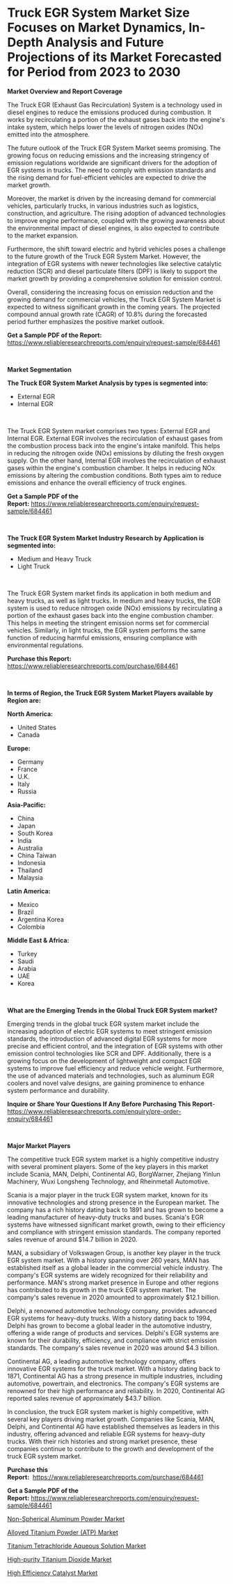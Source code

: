 <p><h1>Truck EGR System Market Size Focuses on Market Dynamics, In-Depth Analysis and Future Projections of its Market Forecasted for Period from 2023 to 2030</h1></p><p><strong>Market Overview and Report Coverage</strong></p>
<p><p>The Truck EGR (Exhaust Gas Recirculation) System is a technology used in diesel engines to reduce the emissions produced during combustion. It works by recirculating a portion of the exhaust gases back into the engine's intake system, which helps lower the levels of nitrogen oxides (NOx) emitted into the atmosphere.</p><p>The future outlook of the Truck EGR System Market seems promising. The growing focus on reducing emissions and the increasing stringency of emission regulations worldwide are significant drivers for the adoption of EGR systems in trucks. The need to comply with emission standards and the rising demand for fuel-efficient vehicles are expected to drive the market growth.</p><p>Moreover, the market is driven by the increasing demand for commercial vehicles, particularly trucks, in various industries such as logistics, construction, and agriculture. The rising adoption of advanced technologies to improve engine performance, coupled with the growing awareness about the environmental impact of diesel engines, is also expected to contribute to the market expansion.</p><p>Furthermore, the shift toward electric and hybrid vehicles poses a challenge to the future growth of the Truck EGR System Market. However, the integration of EGR systems with newer technologies like selective catalytic reduction (SCR) and diesel particulate filters (DPF) is likely to support the market growth by providing a comprehensive solution for emission control.</p><p>Overall, considering the increasing focus on emission reduction and the growing demand for commercial vehicles, the Truck EGR System Market is expected to witness significant growth in the coming years. The projected compound annual growth rate (CAGR) of 10.8% during the forecasted period further emphasizes the positive market outlook.</p></p>
<p><strong>Get a Sample PDF of the Report:</strong> <a href="https://www.reliableresearchreports.com/enquiry/request-sample/684461">https://www.reliableresearchreports.com/enquiry/request-sample/684461</a></p>
<p>&nbsp;</p>
<p><strong>Market Segmentation</strong></p>
<p><strong>The Truck EGR System Market Analysis by types is segmented into:</strong></p>
<p><ul><li>External EGR</li><li>Internal EGR</li></ul></p>
<p>&nbsp;</p>
<p><p>The Truck EGR System market comprises two types: External EGR and Internal EGR. External EGR involves the recirculation of exhaust gases from the combustion process back into the engine's intake manifold. This helps in reducing the nitrogen oxide (NOx) emissions by diluting the fresh oxygen supply. On the other hand, Internal EGR involves the recirculation of exhaust gases within the engine's combustion chamber. It helps in reducing NOx emissions by altering the combustion conditions. Both types aim to reduce emissions and enhance the overall efficiency of truck engines.</p></p>
<p><strong>Get a Sample PDF of the Report:</strong>&nbsp;<a href="https://www.reliableresearchreports.com/enquiry/request-sample/684461">https://www.reliableresearchreports.com/enquiry/request-sample/684461</a></p>
<p>&nbsp;</p>
<p><strong>The Truck EGR System Market Industry Research by Application is segmented into:</strong></p>
<p><ul><li>Medium and Heavy Truck</li><li>Light Truck</li></ul></p>
<p>&nbsp;</p>
<p><p>The Truck EGR System market finds its application in both medium and heavy trucks, as well as light trucks. In medium and heavy trucks, the EGR system is used to reduce nitrogen oxide (NOx) emissions by recirculating a portion of the exhaust gases back into the engine combustion chamber. This helps in meeting the stringent emission norms set for commercial vehicles. Similarly, in light trucks, the EGR system performs the same function of reducing harmful emissions, ensuring compliance with environmental regulations.</p></p>
<p><strong>Purchase this Report:</strong>&nbsp; <a href="https://www.reliableresearchreports.com/purchase/684461">https://www.reliableresearchreports.com/purchase/684461</a></p>
<p>&nbsp;</p>
<p><strong>In terms of Region, the Truck EGR System Market Players available by Region are:</strong></p>
<p>
    <p> <strong> North America: </strong>
        <ul>
            <li>United States</li>
            <li>Canada</li>
        </ul>
        </p> 
    <p> <strong> Europe: </strong>
        <ul>
            <li>Germany</li>
            <li>France</li>
            <li>U.K.</li>
            <li>Italy</li>
            <li>Russia</li>
        </ul>
        </p> 
    <p> <strong> Asia-Pacific: </strong>
        <ul>
            <li>China</li>
            <li>Japan</li>
            <li>South Korea</li>
            <li>India</li>
            <li>Australia</li>
            <li>China Taiwan</li>
            <li>Indonesia</li>
            <li>Thailand</li>
            <li>Malaysia</li>
        </ul>
        </p> 
    <p> <strong> Latin America: </strong>
        <ul>
            <li>Mexico</li>
            <li>Brazil</li>
            <li>Argentina Korea</li>
            <li>Colombia</li>
        </ul>
        </p> 
    <p> <strong> Middle East & Africa: </strong>
        <ul>
            <li>Turkey</li>
            <li>Saudi</li>
            <li>Arabia</li>
            <li>UAE</li>
            <li>Korea</li>
        </ul>
    </p>
    </p>
<p>&nbsp;</p>
<p><strong>What are the Emerging Trends in the Global Truck EGR System market?</strong></p>
<p><p>Emerging trends in the global truck EGR system market include the increasing adoption of electric EGR systems to meet stringent emission standards, the introduction of advanced digital EGR systems for more precise and efficient control, and the integration of EGR systems with other emission control technologies like SCR and DPF. Additionally, there is a growing focus on the development of lightweight and compact EGR systems to improve fuel efficiency and reduce vehicle weight. Furthermore, the use of advanced materials and technologies, such as aluminum EGR coolers and novel valve designs, are gaining prominence to enhance system performance and durability.</p></p>
<p><strong>Inquire or Share Your Questions If Any Before Purchasing This Report</strong>- <a href="https://www.reliableresearchreports.com/enquiry/pre-order-enquiry/684461">https://www.reliableresearchreports.com/enquiry/pre-order-enquiry/684461</a></p>
<p>&nbsp;</p>
<p><strong>Major Market Players</strong></p>
<p><p>The competitive truck EGR system market is a highly competitive industry with several prominent players. Some of the key players in this market include Scania, MAN, Delphi, Continental AG, BorgWarner, Zhejiang Yinlun Machinery, Wuxi Longsheng Technology, and Rheinmetall Automotive. </p><p>Scania is a major player in the truck EGR system market, known for its innovative technologies and strong presence in the European market. The company has a rich history dating back to 1891 and has grown to become a leading manufacturer of heavy-duty trucks and buses. Scania's EGR systems have witnessed significant market growth, owing to their efficiency and compliance with stringent emission standards. The company reported sales revenue of around $14.7 billion in 2020.</p><p>MAN, a subsidiary of Volkswagen Group, is another key player in the truck EGR system market. With a history spanning over 260 years, MAN has established itself as a global leader in the commercial vehicle industry. The company's EGR systems are widely recognized for their reliability and performance. MAN's strong market presence in Europe and other regions has contributed to its growth in the truck EGR system market. The company's sales revenue in 2020 amounted to approximately $12.1 billion.</p><p>Delphi, a renowned automotive technology company, provides advanced EGR systems for heavy-duty trucks. With a history dating back to 1994, Delphi has grown to become a global leader in the automotive industry, offering a wide range of products and services. Delphi's EGR systems are known for their durability, efficiency, and compliance with strict emission standards. The company's sales revenue in 2020 was around $4.3 billion.</p><p>Continental AG, a leading automotive technology company, offers innovative EGR systems for the truck market. With a history dating back to 1871, Continental AG has a strong presence in multiple industries, including automotive, powertrain, and electronics. The company's EGR systems are renowned for their high performance and reliability. In 2020, Continental AG reported sales revenue of approximately $43.7 billion.</p><p>In conclusion, the truck EGR system market is highly competitive, with several key players driving market growth. Companies like Scania, MAN, Delphi, and Continental AG have established themselves as leaders in this industry, offering advanced and reliable EGR systems for heavy-duty trucks. With their rich histories and strong market presence, these companies continue to contribute to the growth and development of the truck EGR system market.</p></p>
<p><strong>Purchase this Report:</strong>&nbsp;&nbsp;<a href="https://www.reliableresearchreports.com/purchase/684461">https://www.reliableresearchreports.com/purchase/684461</a></p>
<p></p>
<p><strong>Get a Sample PDF of the Report:</strong>&nbsp;<a href="https://www.reliableresearchreports.com/enquiry/request-sample/684461">https://www.reliableresearchreports.com/enquiry/request-sample/684461</a></p>
<p><p><a href="https://medium.com/@williambatz97/non-spherical-aluminum-powder-market-research-report-its-history-and-forecast-2023-to-2030-7b58d7d125bc">Non-Spherical Aluminum Powder Market</a></p><p><a href="https://medium.com/@annarussell1981/alloyed-titanium-powder-atp-market-trends-and-market-analysis-forecasted-for-period-2023-2030-df4cc4f545d3">Alloyed Titanium Powder (ATP) Market</a></p><p><a href="https://medium.com/@dorothypeters68/titanium-tetrachloride-aqueous-solution-market-size-cagr-trends-2024-2030-b3a196a8ce8b">Titanium Tetrachloride Aqueous Solution Market</a></p><p><a href="https://medium.com/@nettieboyle84/high-purity-titanium-dioxide-market-size-and-market-trends-complete-industry-overview-2023-to-32880bb4eed0">High-purity Titanium Dioxide Market</a></p><p><a href="https://medium.com/@helenablick2023/analyzing-high-efficiency-catalyst-market-global-industry-perspective-and-forecast-2023-to-2030-77902e00a477">High Efficiency Catalyst Market</a></p></p>